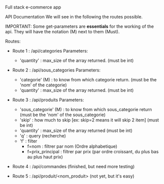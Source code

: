 Full stack e-commerce app

API Documentation
We will see in the following the routes possible.

IMPORTANT:
Some get-parameters are **essentials** for the working of the api.
They will have the notation (M) next to them (Must).


Routes:
- Route 1 : /api/categories
    Parameters:
    - 'quantity' : max_size of the array returned. (must be int)

- Route 2 : /api/sous_categories
    Parameters:
    - 'categorie' (M) : to know from which categorie return. (must be the 'nom' of the categorie)
    - 'quantity' : max_size of the array returned. (must be int)

- Route 3 : /api/produits
    Parameters:
    - 'sous_categorie' (M) : to know from which sous_categorie return (must be the 'nom' of the sous_categorie)
    - 'skip' : how much to skip [ex: skip=2 means it will skip 2 item] (must be int)
    - 'quantity' : max_size of the array returned (must be int)
    - 'q' : query (recherche)
    - 'f' : filter
        - f=nom : filtrer par nom (Ordre alphabetique)
        - f=prix_principal : filtrer par prix (par ordre croissant, du plus bas au plus haut prix)

- Route 4 : /api/commandes
(finished, but need more testing)

- Route 5 : /api/produit/<nom_produit>
(not yet, but it's easy)